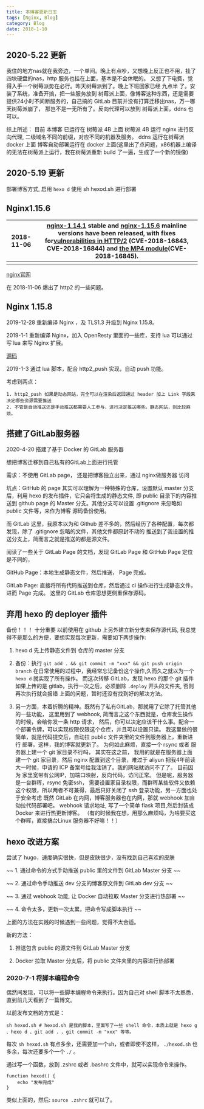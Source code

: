 ```yaml
---
title: 本博客更新日志
tags: [Nginx, Blog]
category: Blog
date: 2018-1-10
---
```


## 2020-5.22 更新

我住的地方nas就在我旁边，一个单间。晚上有点吵，又想晚上反正也不用，挂了四块硬盘的nas，http 服务也挂在上面，基本是不会休眠的。
又想了下电费，觉得入手一个树莓派势在必行。昨天树莓派到了。晚上下班回家已经 九点半 了。安装了系统，准备开搞，把一些服务放到
树莓派上面，像博客这种东西，还是需要提供24小时不间断服务的，自己搞的 GitLab 目前并没有打算迁移出nas，万一哪天树莓派崩了，
那岂不是一无所有了。反向代理可以放到 树莓派上面，ddns 也可以。

综上所述：
  目前 本博客 已运行在 树莓派 4B 上面
  树莓派 4B 运行 nginx 进行反向代理, 二级域名不同的前缀，对应不同的机器及服务。 
  ddns 运行在树莓派 docker 上面
  博客自动部署运行在 docker 上面(这里出了点问题，x86机器上编译的无法在树莓派上运行，我在树莓派重新 build 了一遍，生成了一个新的镜像)


## 2020-5.19 更新

部署博客方式, 启用 `hexo d`
使用 sh hexod.sh 进行部署


## Nginx1.15.6

| 2018-11-06 | [nginx-1.14.1](http://nginx.org/en/download.html) stable and [nginx-1.15.6](http://nginx.org/en/download.html) mainline versions have been released, with fixes for[vulnerabilities in HTTP/2](http://nginx.org/en/security_advisories.html) (CVE-2018-16843, CVE-2018-16844) and [the MP4 module](http://nginx.org/en/security_advisories.html)(CVE-2018-16845). |
| ---------- | ------------------------------------------------------------ |
|            |                                                              |

[nginx官网](http://nginx.org/)

在 2018-11-06 爆出了 http2 的一些问题。

  

## Nginx 1.15.8

2019-12-28 重新编译 Nginx ，及 TLS1.3 升级到 Nginx 1.15.8。



2019-1-1 重新编译 Nginx，加入 OpenResty 里面的一些库，支持 lua 可以通过写 lua 来写 Nginx 扩展。

[源码](https://github.com/anitazhaochen/generate_http2_push_config.git)

2019-1-3 通过 lua 脚本，配合 http2_push 实现，自动 push 功能。



考虑到两点：

 	1. http2_push 如果是动态网站，完全可以在渲染后返回通过 header 加上 Link 字段来决定哪些资源需要推送
 	2. 不管是自动推送还是手动推送都需要人工参与，进行决定推送哪些。静态网站，则比较麻烦。


## 搭建了GitLab服务器


2020-4-20 搭建了基于 Docker 的 GitLab 服务器

想把博客迁移到自己私有的GitLab上面进行托管

需求：不使用 GitLab page， 还是把博客独立出来，通过 nginx做服务器 访问

坑点：GitHub 的 page 其实可以理解为一种特殊的仓库，设置默认 master 分支后，利用 hexo 的发布插件，它只会将生成的静态文件,
即 public 目录下的内容推送到 github page 的 Master 分支。其他分支可以设置 .gitignore 来忽略如 public 文件等，来作为博客
源码备份使用。

而 GitLab 这里，我原本以为和 Github 差不多的，然后经历了各种配置，每次都发现，除了 .gitignore 忽略的文件，其他文件都原封不动的
推送到了我设置的推送分支上，简而言之就是推送的都是源文件。

阅读了一些关于 GitLab Page 的文档，发现 GitLab Page 和 GitHub Page 定位是不同的，

GitHub Page：本地生成静态文件，然后推送， Page 完成。

GitLab Page: 直接将所有代码推送到仓库，然后通过 ci 操作进行生成静态文件，进而 Page 完成。 这里的 GitLab 仓库思想更侧重保存源码。


## 弃用 hexo 的 deployer 插件

备份！！！ 十分重要
以前使用在 github 上另外建立新分支来保存源代码, 我总觉得不是那么的方便，要想实现每次更新，需要如下两步操作:
1. hexo d 先上传静态文件到 仓库的 master 分支
2. 备份：执行 `git add . && git commit -m "xxx" && git push origin branch`
在日常使用的过程中，我经常忘记备份这个操作,久而久之就以为一个 `hexo d` 就实现了所有操作。
而这次转移 GitLab，发现 hexo 的那个 git 插件如果上传的是 gitlab，执行一次之后，必须删除 `.deploy` 开头的文件夹, 否则再次执行就会报错
上面的问题，暂时还没有找到好的解决方法。

3. 另一方面，本着折腾的精神。既然有了私有GitLab，那就用了它除了托管其他的一些功能，
这里用到了 webhook, 简而言之这个东西就是，仓库发生操作的时候，会给你发一条 http 请求，
然后，你可以决定应该干什么事。配合一个部署令牌，可以实现权限仅限这个仓库，并且可以设置只读。
我这里做的很简单，就是代码提交后，自动拉 public 文件夹里的文件到服务器上，重新进行
部署。这样，我的博客就更新了。
为何如此麻烦，直接一个 rsync 或者 服务器上建一个 git 家目录不行吗， 其实在这之前，
我用的就是在服务器上面建一个 git 家目录，然后 nginx 配置到这个目录，难过于 aliyun
把我4年前读大一时候，申请的 ICP 备案号给我注销了。我的网站就访问不了了。 目前因为
家里宽带有公网IP，加端口映射，反向代码，访问正常。
但是呢，服务器是一台群晖，rsync 免密ssh， 需要设置家目录权限，而群晖某些软件又依赖
这个权限，所以两者不可兼得，最后只好关闭了 ssh 登录功能，另一方面也处于安全考虑
既然 GitLab 在内网，博客服务器也在内网，那就 webhook 加自动拉代码部署吧。
webhook 请求地址, 写了一个简单 flask 项目,然后封装成 Docker 来进行热更新博客。
（有的时候我在想，用那么麻烦吗，为啥要买这个群晖，直接搞台Linux 服务器不好嘛！！）


## hexo 改进方案

尝试了 hugo，速度确实很快，但是皮肤很少，没有找到自己喜欢的皮肤

~~ 1. 通过命令的方式手动推送 public 里的文件到 GitLab Master 分支 ~~

~~ 2. 通过命令手动推送 dev 分支的博客原文件到 GitLab dev 分支 ~~

~~ 3. 通过 webhook 功能, 让 Docker 自动拉取 Master 分支进行热部署 ~~

~~ 4. 命令太多，更新一次太累，把命令写成脚本执行 ~~

上面的方法在实践的时候遇到一些问题，觉得不太合适。

新的方法：

1. 推送包含 public 的源文件到 GitLab Master 分支

2. Docker 拉取 Master 分支后，将 public 文件夹里的内容进行热部署



### 2020-7-1 将脚本编程命令

偶然间发现，可以将一些脚本编程命令来执行。因为自己对 shell 脚本不太熟悉，直到前几天看到了一篇博文。

以前发布文档的方式是：

```
sh hexod.sh # hexod.sh 是我的脚本，里面写了一些 shell 命令，本质上就是 hexo g 、hexo d 、git add . 、git commit -m "xxx" 等等。
```

每次 `sh hexod.sh` 有点多余，还需要加一个sh，或者即使不这样， `./hexod.sh` 也多余，每次还要多个一个 `./` 。

通过写一个函数，放到 .zshrc 或者 .bashrc 文件中，就可以实现命令来操作。

```shell
function hexod() {
	echo "发布完成"
}
```

类似上面的，然后: `source .zshrc` 就可以了。 









